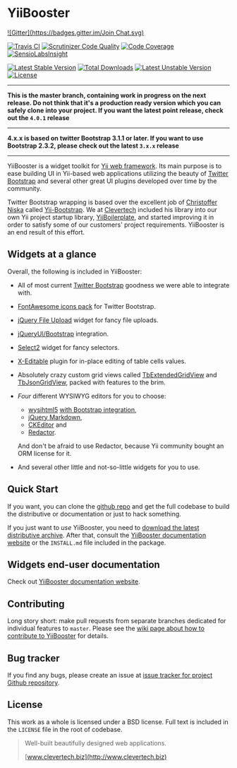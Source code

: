 YiiBooster 
==========
[![Gitter](https://badges.gitter.im/Join Chat.svg)](https://gitter.im/clevertech/YiiBooster?utm_source=badge&utm_medium=badge&utm_campaign=pr-badge&utm_content=badge)

[![Travis CI](https://travis-ci.org/clevertech/YiiBooster.svg?branch=master)](https://travis-ci.org/clevertech/YiiBooster)
[![Scrutinizer Code Quality](https://scrutinizer-ci.com/g/clevertech/YiiBooster/badges/quality-score.png?b=master)](https://scrutinizer-ci.com/g/clevertech/YiiBooster/?branch=master)
[![Code Coverage](https://scrutinizer-ci.com/g/clevertech/YiiBooster/badges/coverage.png?b=master)](https://scrutinizer-ci.com/g/clevertech/YiiBooster/?branch=master)
[![SensioLabsInsight](https://insight.sensiolabs.com/projects/efb55e52-aaf3-4692-abf7-729e8aa0eb1a/mini.png)](https://insight.sensiolabs.com/projects/efb55e52-aaf3-4692-abf7-729e8aa0eb1a)

[![Latest Stable Version](https://poser.pugx.org/clevertech/yii-booster/v/stable.png)](https://github.com/clevertech/YiiBooster/tree/3.0.1) [![Total Downloads](https://poser.pugx.org/clevertech/yii-booster/downloads.png)](https://packagist.org/packages/clevertech/yii-booster) [![Latest Unstable Version](https://poser.pugx.org/clevertech/yii-booster/v/unstable.png)](https://github.com/clevertech/YiiBooster/tree/master) [![License](https://poser.pugx.org/clevertech/yii-booster/license.png)](https://github.com/clevertech/YiiBooster/blob/master/LICENSE)

---

**This is the master branch, containing work in progress on the next release. 
Do not think that it's a production ready version which you can safely clone into your project.
If you want the latest point release, check out the `4.0.1` release**

---

**4.x.x is based on twitter Bootstrap 3.1.1 or later. 
If you want to use Bootstrap 2.3.2, please check out the latest `3.x.x` release**

---

YiiBooster is a widget toolkit for [Yii web framework](http://www.yiiframework.com).
Its main purpose is to ease building UI in Yii-based web applications utilizing the beauty of [Twitter Bootstrap][twitter-bootstrap]
and several other great UI plugins developed over time by the community.

Twitter Bootstrap wrapping is based over the excellent job of [Christoffer Niska](https://twitter.com/Crisu83) called [Yii-Bootstrap](http://www.cniska.net/yii-bootstrap/).
We at [Clevertech](http://clevertech.biz) included his library into our own Yii project startup library, [YiiBoilerplate](http://github.com/clevertech/yiiboilerplate),
and started improving it in order to satisfy some of our customers' project requirements.
YiiBooster is an end result of this effort.

## Widgets at a glance
Overall, the following is included in YiiBooster:

*   All of most current [Twitter Bootstrap][twitter-bootstrap] goodness we were able to integrate with.
*   [FontAwesome icons pack](http://fortawesome.github.io/Font-Awesome/) for Twitter Bootstrap.
*   [jQuery File Upload](https://github.com/blueimp/jQuery-File-Upload) widget for fancy file uploads.
*   [jQueryUI/Bootstrap](http://addyosmani.github.io/jquery-ui-bootstrap/) integration.
*   [Select2](http://ivaynberg.github.io/select2/) widget for fancy selectors.
*   [X-Editable](http://vitalets.github.io/x-editable/) plugin for in-place editing of table cells values.
*   Absolutely crazy custom grid views called [TbExtendedGridView](http://yii-booster.clevertech.biz/extended-grid.html) and [TbJsonGridView](http://yii-booster.clevertech.biz/json-grid.html), packed with features to the brim.
*   *Four* different WYSIWYG editors for you to choose:

    * [wysihtml5](https://github.com/xing/wysihtml5) [with Bootstrap integration](https://github.com/jhollingworth/bootstrap-wysihtml5),
    * [jQuery Markdown](https://github.com/arhpreston/jquery-markdown),
    * [CKEditor](http://ckeditor.com/) and
    * [Redactor](http://imperavi.com/redactor/).

    And don't be afraid to use Redactor, because Yii community bought an ORM license for it.
*   And several other little and not-so-little widgets for you to use.

## Quick Start

If you want, you can clone the [github repo](https://github.com/clevertech/YiiBooster) and get the full codebase
to build the distributive or documentation or just to hack something.

If you just want to _use_ YiiBooster, you need to [download the latest distributive archive](https://sourceforge.net/projects/yiibooster/files/latest/download?source=files).
After that, consult the [YiiBooster documentation website][booster-docs] or the `INSTALL.md` file included in the package.

## Widgets end-user documentation
Check out [YiiBooster documentation website][booster-docs].

## Contributing
Long story short: make pull requests from separate branches dedicated for individual features to `master`.
Please see the [wiki page about how to contribute to YiiBooster](https://github.com/clevertech/YiiBooster/wiki/How-to-contribute-to-this-repository) for details.

## Bug tracker
If you find any bugs, please create an issue at [issue tracker for project Github repository][booster-issues].

## License
This work as a whole is licensed under a BSD license. Full text is included in the `LICENSE` file in the root of codebase.

> Well-built beautifully designed web applications.
>
> [www.clevertech.biz](http://www.clevertech.biz)

[twitter-bootstrap]: http://twitter.github.com/bootstrap/
[booster-docs]: http://yii-booster.clevertech.biz/
[booster-issues]: https://github.com/clevertech/YiiBooster/issues
